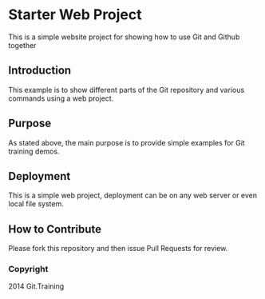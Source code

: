 # Starter Web Project

This is a simple website project for showing
how to use Git and Github together

## Introduction

This example is to show different parts of the Git
repository and various commands using a web
project.

## Purpose

As stated above, the main purpose is to provide
simple examples for Git training demos.

## Deployment

This is a simple web project, deployment can
be on any web server or even local file
system.

## How to Contribute

Please fork this repository and then issue Pull Requests for review.

### Copyright
2014 Git.Training